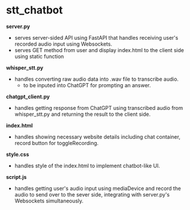 # stt_chatbot

**server.py**
- serves server-sided API using FastAPI that handles receiving user's recorded audio input using Websockets.
- serves GET method from user and display index.html to the client side using static function

**whisper_stt.py**
- handles converting raw audio data into .wav file to transcribe audio.
  - to be inputed into ChatGPT for prompting an answer.

**chatgpt_client.py**
- handles getting response from ChatGPT using transcribed audio from whisper_stt.py and returning the result to the client side.

**index.html**
- handles showing necessary website details including chat container, record button for toggleRecording.

**style.css**
- handles style of the index.html to implement chatbot-like UI.

**script.js**
- handles getting user's audio input using mediaDevice and record the audio to send over to the sever side, integrating with server.py's Websockets simultaneously.
